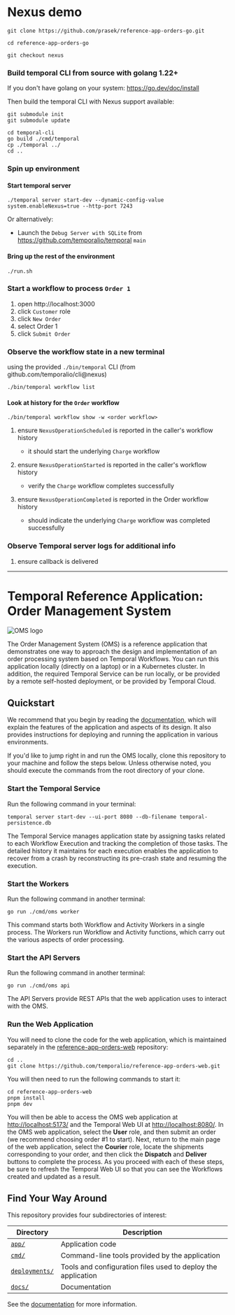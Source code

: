 # Nexus demo

```
git clone https://github.com/prasek/reference-app-orders-go.git

cd reference-app-orders-go

git checkout nexus
```

### Build temporal CLI from source with golang 1.22+

If you don't have golang on your system: https://go.dev/doc/install

Then build the temporal CLI with Nexus support available:

```
git submodule init
git submodule update

cd temporal-cli
go build ./cmd/temporal
cp ./temporal ../
cd ..
```

### Spin up environment

#### Start temporal server
```
./temporal server start-dev --dynamic-config-value system.enableNexus=true --http-port 7243
```

Or alternatively:
- Launch the `Debug Server with SQLite` from https://github.com/temporalio/temporal `main`

#### Bring up the rest of the environment

```
./run.sh
```

### Start a workflow to process `Order 1`
1. open http://localhost:3000
1. click `Customer` role
1. click `New Order`
1. select Order 1
1. click `Submit Order`

### Observe the workflow state in a new terminal

using the provided `./bin/temporal` CLI (from github.com/temporalio/cli@nexus)

```
./bin/temporal workflow list
```

#### Look at history for the `Order` workflow

```
./bin/temporal workflow show -w <order workflow>
```

1. ensure `NexusOperationScheduled` is reported in the caller's workflow history
   - it should start the underlying `Charge` workflow

1. ensure `NexusOperationStarted` is reported in the caller's workflow history
   - verify the `Charge` workflow completes successfully

1. ensure `NexusOperationCompleted` is reported in the Order workflow history
   - should indicate the underlying `Charge` workflow was completed successfully

### Observe Temporal server logs for additional info
1. ensure callback is delivered

---------------------------------

# Temporal Reference Application: Order Management System

![OMS logo](docs/images/oms-logo.png)

The Order Management System (OMS) is a reference application that 
demonstrates one way to approach the design and implementation of 
an order processing system based on Temporal Workflows. You can run 
this application locally (directly on a laptop) or in a Kubernetes 
cluster. In addition, the required Temporal Service can be run locally, 
or be provided by a remote self-hosted deployment, or be provided by 
Temporal Cloud. 

## Quickstart
We recommend that you begin by reading the [documentation](docs/README.md), 
which will explain the features of the application and aspects 
of its design. It also provides instructions for deploying and 
running the application in various environments.

If you'd like to jump right in and run the OMS locally, clone this 
repository to your machine and follow the steps below. Unless otherwise 
noted, you should execute the commands from the root directory of your 
clone.

### Start the Temporal Service
Run the following command in your terminal:

```command
temporal server start-dev --ui-port 8080 --db-filename temporal-persistence.db
```

The Temporal Service manages application state by assigning tasks
related to each Workflow Execution and tracking the completion of 
those tasks. The detailed history it maintains for each execution 
enables the application to recover from a crash by reconstructing 
its pre-crash state and resuming the execution.

### Start the Workers
Run the following command in another terminal:

```command
go run ./cmd/oms worker
```

This command starts both Workflow and Activity Workers in a single
process. The Workers run Workflow and Activity functions, which 
carry out the various aspects of order processing.

### Start the API Servers
Run the following command in another terminal:
```command
go run ./cmd/oms api
```

The API Servers provide REST APIs that the web application uses to 
interact with the OMS. 


### Run the Web Application
You will need to clone the code for the web application, which is 
maintained separately in the 
[reference-app-orders-web](https://github.com/temporalio/reference-app-orders-web) 
repository:

```command
cd ..
git clone https://github.com/temporalio/reference-app-orders-web.git
```

You will then need to run the following commands to start it:

```command
cd reference-app-orders-web
pnpm install
pnpm dev
```

You will then be able to access the OMS web application at 
<http://localhost:5173/> and the Temporal Web UI at 
<http://localhost:8080/>. In the OMS web application, select 
the **User** role, and then submit an order (we recommend 
choosing order #1 to start). Next, return to the main page
of the web application, select the **Courier** role, locate
the shipments corresponding to your order, and then click 
the **Dispatch** and **Deliver** buttons to complete the 
process. As you proceed with each of these steps, be sure 
to refresh the Temporal Web UI so that you can see the 
Workflows created and updated as a result. 


## Find Your Way Around
This repository provides four subdirectories of interest:

| Directory                                             | Description                                                       |
| ----------------------------------------------------- | ----------------------------------------------------------------- |
| <code><a href="app/">app/</a></code>                  | Application code                                                  |
| <code><a href="cmd/">cmd/</a></code>                  | Command-line tools provided by the application                    |
| <code><a href="deployments/">deployments/</a></code>  | Tools and configuration files used to deploy the application      |
| <code><a href="docs/">docs/</a></code>                | Documentation                                                     |

See the [documentation](docs/README.md) for more information.
